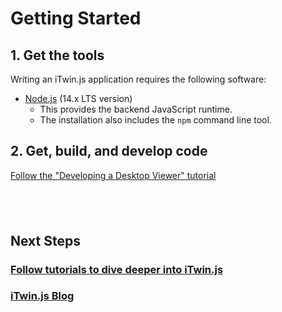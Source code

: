 # Getting Started

## 1. Get the tools

Writing an iTwin.js application requires the following software:

- [Node.js](https://nodejs.org) (14.x LTS version)
  - This provides the backend JavaScript runtime.
  - The installation also includes the `npm` command line tool.

## 2. Get, build, and develop code

[Follow the "Developing a Desktop Viewer" tutorial]($docs/learning/tutorials/develop-desktop-viewer.md)

&nbsp;
&nbsp;
---

## Next Steps

### [Follow tutorials to dive deeper into iTwin.js](../learning/tutorials/index.md)

### [iTwin.js Blog](https://medium.com/itwinjs)

<style>
  article#main h3:after {
    display: none;
  }
  blockquote {
    margin-top: 0px;
    margin-bottom: 0px;
  }
  blockquote > p {
    margin-bottom: 6px;
  }
</style>
